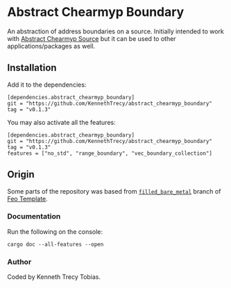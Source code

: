 # Abstract Chearmyp Boundary
An abstraction of address boundaries on a source. Initially intended to work with [Abstract Chearmyp Source] but it can be used to other applications/packages as well.

## Installation
Add it to the dependencies:
```
[dependencies.abstract_chearmyp_boundary]
git = "https://github.com/KennethTrecy/abstract_chearmyp_boundary"
tag = "v0.1.3"
```

You may also activate all the features:
```
[dependencies.abstract_chearmyp_boundary]
git = "https://github.com/KennethTrecy/abstract_chearmyp_boundary"
tag = "v0.1.3"
features = ["no_std", "range_boundary", "vec_boundary_collection"]
```

## Origin
Some parts of the repository was based from [`filled_bare_metal`] branch of [Feo Template].

### Documentation
Run the following on the console:
```
cargo doc --all-features --open
```

### Author
Coded by Kenneth Trecy Tobias.

[`filled_bare_metal`]: https://github.com/KennethTrecy/feo_template/tree/filled_bare_metal
[Feo Template]: https://github.com/KennethTrecy/feo_template
[Abstract Chearmyp Source]: https://github.com/KennethTrecy/abstract_chearmyp_source
